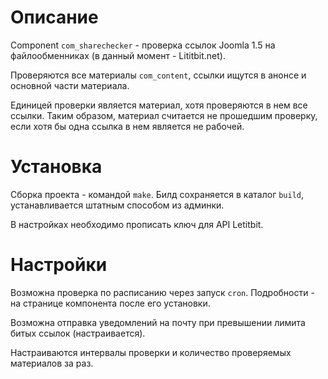 # Описание

Component `com_sharechecker` - проверка ссылок Joomla 1.5 на файлообменниках (в данный момент - Lititbit.net).

Проверяются все материалы `com_content`, ссылки ищутся в анонсе и основной части материала.

Единицей проверки является материал, хотя проверяются в нем все ссылки. Таким образом, материал считается не прошедшим проверку,
если хотя бы одна ссылка в нем является не рабочей.

# Установка

Сборка проекта - командой `make`. Билд сохраняется в каталог `build`, устанавливается штатным способом из админки.

В настройках необходимо прописать ключ для API Letitbit.

# Настройки

Возможна проверка по расписанию через запуск `cron`. Подробности - на странице компонента после его установки.

Возможна отправка уведомлений на почту при превышении лимита битых ссылок (настраивается).

Настраиваются интервалы проверки и количество проверяемых материалов за раз.